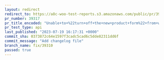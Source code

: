 ```yaml
---
layout: redirect
redirect_to: https://a8c-woo-test-reports.s3.amazonaws.com/public/pr/39317/api/index.html
pr_number: 39317
pr_title_encoded: "Unable+to+%22turn+off+the+new+product+form%22+from+within+the+editor"
pr_test_type: api
last_published: "2023-07-19 16:17:31 +0000"
commit_sha: 0373872c64e1597f3cadc5cad6c5dde82311dd6f
commit_message: "Add changelog file"
branch_name: fix/39310
passed: true
---
```

